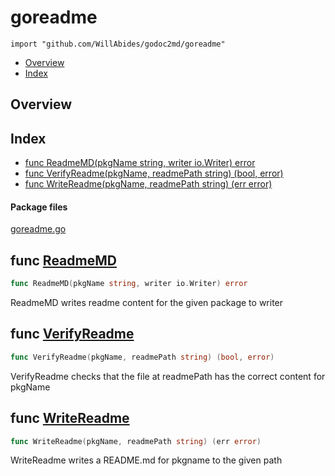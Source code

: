 

# goreadme
`import "github.com/WillAbides/godoc2md/goreadme"`

* [Overview](#pkg-overview)
* [Index](#pkg-index)

## <a name="pkg-overview">Overview</a>



## <a name="pkg-index">Index</a>
* [func ReadmeMD(pkgName string, writer io.Writer) error](#ReadmeMD)
* [func VerifyReadme(pkgName, readmePath string) (bool, error)](#VerifyReadme)
* [func WriteReadme(pkgName, readmePath string) (err error)](#WriteReadme)


#### <a name="pkg-files">Package files</a>
[goreadme.go](./goreadme.go) 





## <a name="ReadmeMD">func</a> [ReadmeMD](./goreadme.go?s=1026:1079#L50)
``` go
func ReadmeMD(pkgName string, writer io.Writer) error
```
ReadmeMD writes readme content for the given package to writer



## <a name="VerifyReadme">func</a> [VerifyReadme](./goreadme.go?s=606:665#L31)
``` go
func VerifyReadme(pkgName, readmePath string) (bool, error)
```
VerifyReadme checks that the file at readmePath has the correct content for pkgName



## <a name="WriteReadme">func</a> [WriteReadme](./goreadme.go?s=262:318#L18)
``` go
func WriteReadme(pkgName, readmePath string) (err error)
```
WriteReadme writes a README.md for pkgname to the given path










<!--- generated by goreadme for github.com/WillAbides/godoc2md/goreadme-->
